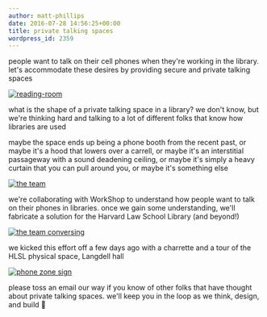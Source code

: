 ```yaml
---
author: matt-phillips
date: 2016-07-28 14:56:25+00:00
title: private talking spaces
wordpress_id: 2359
---
```


people want to talk on their cell phones when they're working in the library. let's accommodate these desires by providing secure and private talking spaces

[![reading-room](https://lil-blog-media.s3.amazonaws.com/2016/07/a31bf2be-eebb-4860-b28d-cee1f084072b.jpg)](https://lil-blog-media.s3.amazonaws.com/2016/07/a31bf2be-eebb-4860-b28d-cee1f084072b.jpg)

what is the shape of a private talking space in a library? we don't know, but we're thinking hard and talking to a lot of different folks that know how libraries are used

maybe the space ends up being a phone booth from the recent past, or maybe it's a hood that lowers over a carrell, or maybe it's an interstitial passageway with a sound deadening ceiling, or maybe it's simply a heavy curtain that you can pull around you, or maybe it's something else

[![the team](https://lil-blog-media.s3.amazonaws.com/2016/07/lobby.jpg)](https://lil-blog-media.s3.amazonaws.com/2016/07/lobby.jpg)

we're collaborating with WorkShop to understand how people want to talk on their phones in libraries. once we gain some understanding, we'll fabricate a solution for the Harvard Law School Library (and beyond!)

[![the team conversing](https://lil-blog-media.s3.amazonaws.com/2016/07/hall.jpg)](https://lil-blog-media.s3.amazonaws.com/2016/07/hall.jpg)

we kicked this effort off a few days ago with a charrette and a tour of the HLSL physical space, Langdell hall

[![phone zone sign](https://lil-blog-media.s3.amazonaws.com/2016/07/signs.jpg)](https://lil-blog-media.s3.amazonaws.com/2016/07/signs.jpg)

please toss an email our way if you know of other folks that have thought about private talking spaces. we'll keep you in the loop as we think, design, and build 💚

